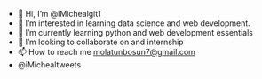 - 👋 Hi, I’m @iMichealgit1
- 👀 I’m interested in learning data science and web development.
- 🌱 I’m currently learning python and web development essentials
- 💞️ I’m looking to collaborate on and internship
- 📫 How to reach me molatunbosun7@gmail.com
- @iMichealtweets

<!---
iMichealgit1/iMichealgit1 is a ✨ special ✨ repository because its `README.md` (this file) appears on your GitHub profile.
You can click the Preview link to take a look at your changes.
--->
